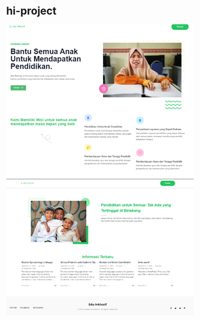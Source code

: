 # hi-project
![Alt text](https://github.com/Hasanromadon/hi-project/blob/master/preview-demo/demo-1.png)
![Alt text](https://github.com/Hasanromadon/hi-project/blob/master/preview-demo/demo-2.png)
